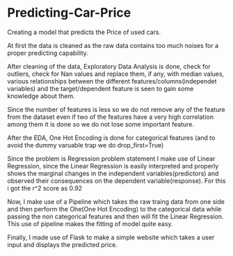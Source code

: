 # Predicting-Car-Price
Creating a model that predicts the Price of used cars. 

At first the data is cleaned as the raw data contains too much noises for a proper predicting capability.


After cleaning of the data, Exploratory Data Analysis is done, check for outliers, check for Nan values and replace them, if any, with median values, various relationships between the different features/columns(independet variables) and the target/dependent feature is seen to gain some knowledge about them.

Since the number of features is less so we do not remove any of the feature from the dataset even if two of the features have a very high correlation among them it is done so we do not lose some important feature.

After the EDA, One Hot Encoding is done for categorical features (and to avoid the dummy varuable trap we do drop_first=True) 

Since the problem is Regression problem statement I make use of Linear Regression, since the Linear Regression is easily interpreted and properly shows the marginal changes in the independent variables(predictors) and observed their consequences on the dependent variable(response). For this i got the r^2 score as 0.92

Now, I make use of a Pipeline which takes the raw traing data from one side and then perform the Ohe(One Hot Encoding) to the categorical data while passing the non categorical features and then will fit the Linear Regression. This use of pipeline makes the fitting of model quite easy.

Finally, I made use of Flask to make a simple website which takes a user input and displays the predicted price.
